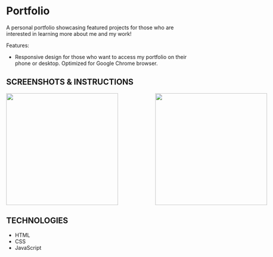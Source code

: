 # **Portfolio**

A personal portfolio showcasing featured projects for those who are interested in learning more about me and my work! 

Features:
- Responsive design for those who want to access my portfolio on their phone or desktop. Optimized for Google Chrome browser.


## **SCREENSHOTS & INSTRUCTIONS**

<div style="display:flex; flex-wrap: wrap; width: 800px;">
<img style="flex: 0 0 50%; height: 300px;" src="https://media.giphy.com/media/ZOHE9VkLUHoMZZaA54/giphy.gif">
<img style="flex: 0 0 50%; height: 300px;" src="https://media.giphy.com/media/batF5BTMkqyFXD2XYT/giphy.gif">

</div>


## **TECHNOLOGIES**
- HTML
- CSS
- JavaScript

